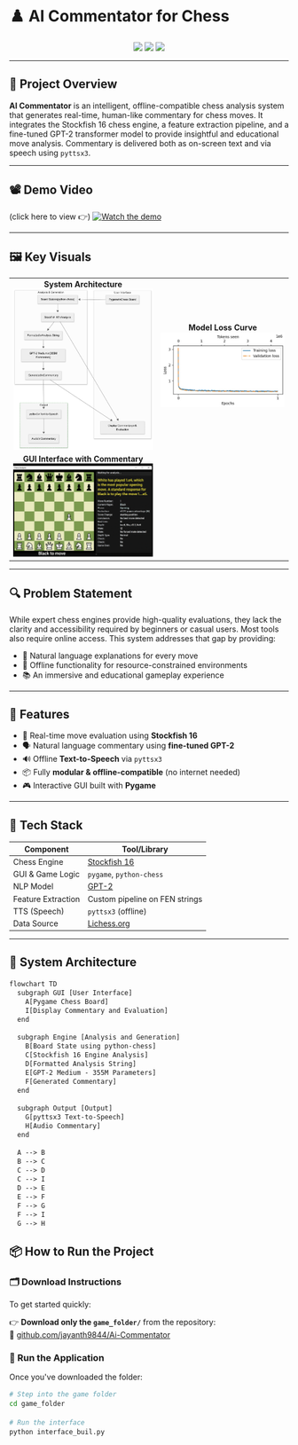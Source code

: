 # ♟️ AI Commentator for Chess

<p align="center">
  <img src="https://img.shields.io/badge/Project-Type:AI_Chess_Commentary-blue?style=flat-square" />
  <img src="https://img.shields.io/badge/Status-Completed-brightgreen?style=flat-square" />
  <img src="https://img.shields.io/badge/Made%20at-REVA%20University-orange?style=flat-square" />
</p>

---

## 🎯 Project Overview

**AI Commentator** is an intelligent, offline-compatible chess analysis system that generates real-time, human-like commentary for chess moves. It integrates the Stockfish 16 chess engine, a feature extraction pipeline, and a fine-tuned GPT-2 transformer model to provide insightful and educational move analysis. Commentary is delivered both as on-screen text and via speech using `pyttsx3`.

---

## 📽️ Demo Video
(click here to view 👉)
[![Watch the demo](https://img.youtube.com/vi/VDpL0ZqGGKA/0.jpg)](https://www.youtube.com/watch?v=VDpL0ZqGGKA)

---

## 🖼️ Key Visuals

<table>
<tr>
<td align="center"><strong>System Architecture</strong><br><img src="images/System Architecture.png" width="500"/></td>
<td align="center"><strong>Model Loss Curve</strong><br><img src="images/Model Loss Curve.jpg" width="500"/></td>
</tr>
<tr>
<td align="center"><strong>GUI Interface with Commentary</strong><br><img src="images/GUI Interface with Commentary.png" width="500"/></td>
</tr>
</table>

---

## 🔍 Problem Statement

While expert chess engines provide high-quality evaluations, they lack the clarity and accessibility required by beginners or casual users. Most tools also require online access. This system addresses that gap by providing:

- 🧠 Natural language explanations for every move  
- 🔌 Offline functionality for resource-constrained environments  
- 📚 An immersive and educational gameplay experience  

---

## 🚀 Features

- 🧠 Real-time move evaluation using **Stockfish 16**
- 🗣️ Natural language commentary using **fine-tuned GPT-2**
- 🔊 Offline **Text-to-Speech** via `pyttsx3`
- 📦 Fully **modular & offline-compatible** (no internet needed)
- 🎮 Interactive GUI built with **Pygame**

---

## 🔧 Tech Stack

| Component                  | Tool/Library                        |
|---------------------------|-------------------------------------|
| Chess Engine              | [Stockfish 16](https://stockfishchess.org) |
| GUI & Game Logic          | `pygame`, `python-chess`            |
| NLP Model                 | [GPT-2](https://openaipublic.blob.core.windows.net/gpt-2/models) |
| Feature Extraction        | Custom pipeline on FEN strings      |
| TTS (Speech)              | `pyttsx3` (offline)                 |
| Data Source               | [Lichess.org](https://lichess.org/) |

---

## 📐 System Architecture

```mermaid
flowchart TD
  subgraph GUI [User Interface]
    A[Pygame Chess Board]
    I[Display Commentary and Evaluation]
  end

  subgraph Engine [Analysis and Generation]
    B[Board State using python-chess]
    C[Stockfish 16 Engine Analysis]
    D[Formatted Analysis String]
    E[GPT-2 Medium - 355M Parameters]
    F[Generated Commentary]
  end

  subgraph Output [Output]
    G[pyttsx3 Text-to-Speech]
    H[Audio Commentary]
  end

  A --> B
  B --> C
  C --> D
  C --> I
  D --> E
  E --> F
  F --> G
  F --> I
  G --> H
```
## 📦 How to Run the Project

### 🗂️ Download Instructions

To get started quickly:

👉 **Download only the `game_folder/`** from the repository:  
🔗 [github.com/jayanth9844/Ai-Commentator](https://github.com/jayanth9844/Ai-Commentator)

### 🚀 Run the Application

Once you've downloaded the folder:

```bash
# Step into the game folder
cd game_folder

# Run the interface
python interface_buil.py
```
